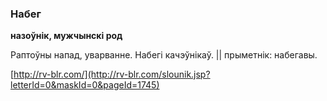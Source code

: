 ### Набег
**назоўнік, мужчынскі род**

Раптоўны напад, уварванне. Набегі качэўнікаў. || прыметнік: набегавы.

<a rel="author">[http://rv-blr.com/](http://rv-blr.com/slounik.jsp?letterId=0&maskId=0&pageId=1745)</a>
